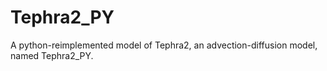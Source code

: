 # Tephra2_PY
A python-reimplemented model of Tephra2, an advection-diffusion model, named Tephra2_PY.
